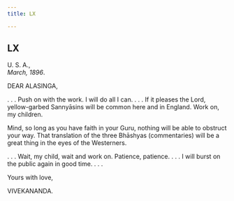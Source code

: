 ```yaml
---
title: LX

---
```





  

  


## LX

U. S. A.,  
*March, 1896*.

DEAR ALASINGA,

. . . Push on with the work. I will do all I can. . . . If it pleases
the Lord, yellow-garbed Sannyāsins will be common here and in England.
Work on, my children.

Mind, so long as you have faith in your Guru, nothing will be able to
obstruct your way. That translation of the three Bhāshyas (commentaries)
will be a great thing in the eyes of the Westerners.

. . . Wait, my child, wait and work on. Patience, patience. . . . I will
burst on the public again in good time. . . .

Yours with love,

VIVEKANANDA.


